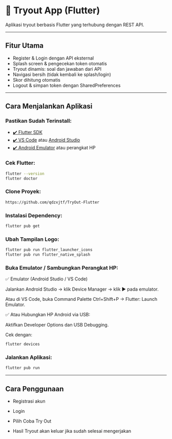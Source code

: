 # 📱 Tryout App (Flutter)

Aplikasi tryout berbasis Flutter yang terhubung dengan REST API.

---

## Fitur Utama

- Register & Login dengan API eksternal
- Splash screen & pengecekan token otomatis
- Tryout dinamis: soal dan jawaban dari API
- Navigasi bersih (tidak kembali ke splash/login)
- Skor dihitung otomatis
- Logout & simpan token dengan SharedPreferences

---

## Cara Menjalankan Aplikasi

### Pastikan Sudah Terinstall:

- [✔️ Flutter SDK](https://docs.flutter.dev/get-started/install)
- [✔️ VS Code](https://code.visualstudio.com/) atau [Android Studio](https://developer.android.com/studio)
- [✔️ Android Emulator](https://developer.android.com/studio/run/emulator) atau perangkat HP

### Cek Flutter:

```bash
flutter --version
flutter doctor
```

### Clone Proyek: 

```bash
https://github.com/qdzxjtf/TryOut-Flutter
```

### Instalasi Dependency:

```bash
flutter pub get
```

### Ubah Tampilan Logo:
```bash
flutter pub run flutter_launcher_icons
flutter pub run flutter_native_splash
```

### Buka Emulator / Sambungkan Perangkat HP:
✅ Emulator (Android Studio / VS Code)

Jalankan Android Studio → klik Device Manager → klik ▶️ pada emulator.

Atau di VS Code, buka Command Palette Ctrl+Shift+P → Flutter: Launch Emulator.

✅ Atau Hubungkan HP Android via USB:

Aktifkan Developer Options dan USB Debugging.

Cek dengan:
```bash
flutter devices
```

### Jalankan Aplikasi:
```bash
flutter pub run
```

---

## Cara Penggunaan

- Registrasi akun

- Login

- Pilih Coba Try Out

- Hasil Tryout akan keluar jika sudah selesai mengerjakan
